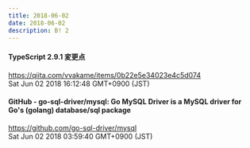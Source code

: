 ```yaml
---
title: 2018-06-02
date: 2018-06-02
description: B! 2
---
```


#### TypeScript 2.9.1 変更点
https://qiita.com/vvakame/items/0b22e5e34023e4c5d074<br>
Sat Jun 02 2018 16:12:48 GMT+0900 (JST)<br>


#### GitHub - go-sql-driver/mysql: Go MySQL Driver is a MySQL driver for Go's (golang) database/sql package
https://github.com/go-sql-driver/mysql<br>
Sat Jun 02 2018 03:59:40 GMT+0900 (JST)<br>


